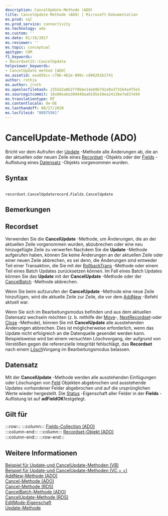 ```yaml
---
description: CancelUpdate-Methode (ADO)
title: CancelUpdate-Methode (ADO) | Microsoft-Dokumentation
ms.prod: sql
ms.prod_service: connectivity
ms.technology: ado
ms.custom: ''
ms.date: 01/19/2017
ms.reviewer: ''
ms.topic: conceptual
apitype: COM
f1_keywords:
- Recordset15::CancelUpdate
helpviewer_keywords:
- CancelUpdate method [ADO]
ms.assetid: eaa856cc-c786-462e-890c-c896261b1741
author: rothja
ms.author: jroth
ms.openlocfilehash: 2355d2a0b2ff0bbe14eb9b7d2a9a373164a4f5e5
ms.sourcegitcommit: 18a98ea6a30d448aa6195e10ea2413be7e837e94
ms.translationtype: MT
ms.contentlocale: de-DE
ms.lasthandoff: 08/27/2020
ms.locfileid: "88975561"
---
```

# <a name="cancelupdate-method-ado"></a>CancelUpdate-Methode (ADO)
Bricht vor dem Aufrufen der [Update](./update-method.md) -Methode alle Änderungen ab, die an der aktuellen oder neuen Zeile eines [Recordset](./recordset-object-ado.md) -Objekts oder der [Fields](./fields-collection-ado.md) -Auflistung eines [Datensatz](./record-object-ado.md) -Objekts vorgenommen wurden.  
  
## <a name="syntax"></a>Syntax  
  
```  
  
recordset.CancelUpdaterecord.Fields.CancelUpdate  
```  
  
## <a name="remarks"></a>Bemerkungen  
  
## <a name="recordset"></a>Recordset  
 Verwenden Sie die **CancelUpdate** -Methode, um Änderungen, die an der aktuellen Zeile vorgenommen wurden, abzubrechen oder eine neu hinzugefügte Zeile zu verwerfen Nachdem Sie die **Update** -Methode aufgerufen haben, können Sie keine Änderungen an der aktuellen Zeile oder einer neuen Zeile abbrechen, es sei denn, die Änderungen sind entweder Teil einer Transaktion, die Sie mit der [RollbackTrans](./begintrans-committrans-and-rollbacktrans-methods-ado.md) -Methode oder einem Teil eines Batch Updates zurücksetzen können. Im Fall eines Batch Updates können Sie das **Update** mit der **CancelUpdate** -Methode oder der [CancelBatch](./cancelbatch-method-ado.md) -Methode abbrechen.  
  
 Wenn Sie beim aufzurufen der **CancelUpdate** -Methode eine neue Zeile hinzufügen, wird die aktuelle Zeile zur Zeile, die vor dem [AddNew](./addnew-method-ado.md) -Befehl aktuell war.  
  
 Wenn Sie sich im Bearbeitungsmodus befinden und aus dem aktuellen Datensatz wechseln möchten (z. b. mithilfe der [Move](./move-method-ado.md)-, [NextRecordset](./nextrecordset-method-ado.md)-oder [Close](./close-method-ado.md) -Methode), können Sie mit **CancelUpdate** alle ausstehenden Änderungen abbrechen. Dies ist möglicherweise erforderlich, wenn das Update nicht erfolgreich an die Datenquelle gesendet werden kann. Beispielsweise wird bei einem versuchten Löschvorgang, der aufgrund von Verstößen gegen die referenzielle Integrität fehlschlägt, das **Recordset** nach einem [Lösch](./delete-method-ado-recordset.md)Vorgang im Bearbeitungsmodus belassen.  
  
## <a name="record"></a>Datensatz  
 Mit der **CancelUpdate** -Methode werden alle ausstehenden Einfügungen oder Löschungen von [Feld](./field-object.md) Objekten abgebrochen und ausstehende Updates vorhandener Felder abgebrochen und auf die ursprünglichen Werte wieder hergestellt. Die [Status](./status-property-ado-recordset.md) -Eigenschaft aller Felder in der **Fields** -Auflistung ist auf **adFieldOK**festgelegt.  
  
## <a name="applies-to"></a>Gilt für  

:::row:::
    :::column:::
        [Fields-Collection (ADO)](./fields-collection-ado.md)  
    :::column-end:::
    :::column:::
        [Recordset-Objekt (ADO)](./recordset-object-ado.md)  
    :::column-end:::
:::row-end:::

## <a name="see-also"></a>Weitere Informationen  
 [Beispiel für Update-und CancelUpdate-Methoden (VB)](./update-and-cancelupdate-methods-example-vb.md)   
 [Beispiel für Update-und CancelUpdate-Methoden (VC + +)](./update-and-cancelupdate-methods-example-vc.md)   
 [AddNew-Methode (ADO)](./addnew-method-ado.md)   
 [Cancel-Methode (ADO)](./cancel-method-ado.md)   
 [Cancel-Methode (RDS)](../rds-api/cancel-method-rds.md)   
 [CancelBatch-Methode (ADO)](./cancelbatch-method-ado.md)   
 [CancelUpdate-Methode (RDS)](../rds-api/cancelupdate-method-rds.md)   
 [EditMode-Eigenschaft](./editmode-property.md)   
 [Update-Methode](./update-method.md)